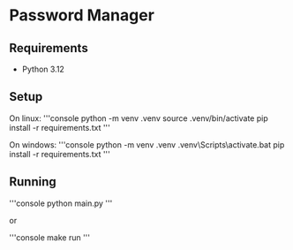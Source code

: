 # Password Manager

## Requirements

- Python 3.12

## Setup

On linux:
'''console
python -m venv .venv
source .venv/bin/activate
pip install -r requirements.txt
'''

On windows:
'''console
python -m venv .venv
.venv\Scripts\activate.bat
pip install -r requirements.txt
'''

## Running

'''console
python main.py
'''

or

'''console
make run
'''
